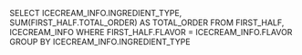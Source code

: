 SELECT ICECREAM_INFO.INGREDIENT_TYPE, SUM(FIRST_HALF.TOTAL_ORDER) AS TOTAL_ORDER
FROM FIRST_HALF, ICECREAM_INFO
WHERE FIRST_HALF.FLAVOR = ICECREAM_INFO.FLAVOR
GROUP BY ICECREAM_INFO.INGREDIENT_TYPE